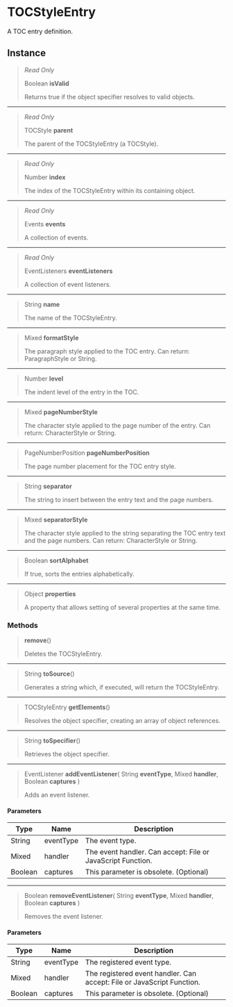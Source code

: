 # TOCStyleEntry
A TOC entry definition.

## Instance
> *Read Only* 
> 
> Boolean **isValid** 
>
> Returns true if the object specifier resolves to valid objects.
*** 
> *Read Only* 
> 
> TOCStyle **parent** 
>
> The parent of the TOCStyleEntry (a TOCStyle).
*** 
> *Read Only* 
> 
> Number **index** 
>
> The index of the TOCStyleEntry within its containing object.
*** 
> *Read Only* 
> 
> Events **events** 
>
> A collection of events.
*** 
> *Read Only* 
> 
> EventListeners **eventListeners** 
>
> A collection of event listeners.
*** 
> String **name** 
>
> The name of the TOCStyleEntry.
*** 
> Mixed **formatStyle** 
>
> The paragraph style applied to the TOC entry. Can return: ParagraphStyle or String.
*** 
> Number **level** 
>
> The indent level of the entry in the TOC.
*** 
> Mixed **pageNumberStyle** 
>
> The character style applied to the page number of the entry. Can return: CharacterStyle or String.
*** 
> PageNumberPosition **pageNumberPosition** 
>
> The page number placement for the TOC entry style.
*** 
> String **separator** 
>
> The string to insert between the entry text and the page numbers.
*** 
> Mixed **separatorStyle** 
>
> The character style applied to the string separating the TOC entry text and the page numbers. Can return: CharacterStyle or String.
*** 
> Boolean **sortAlphabet** 
>
> If true, sorts the entries alphabetically.
*** 
> Object **properties** 
>
> A property that allows setting of several properties at the same time.

### Methods
> **remove**()
> 
> Deletes the TOCStyleEntry.
*** 
> String **toSource**()
> 
> Generates a string which, if executed, will return the TOCStyleEntry.
*** 
> TOCStyleEntry **getElements**()
> 
> Resolves the object specifier, creating an array of object references.
*** 
> String **toSpecifier**()
> 
> Retrieves the object specifier.
*** 
> EventListener **addEventListener**( String **eventType**, Mixed **handler**, Boolean **captures** )
> 
> Adds an event listener.
#### Parameters
| Type | Name | Description |
|---|---|---|
| String | eventType | The event type. |
| Mixed | handler | The event handler. Can accept: File or JavaScript Function. |
| Boolean | captures | This parameter is obsolete. (Optional) |

*** 
> Boolean **removeEventListener**( String **eventType**, Mixed **handler**, Boolean **captures** )
> 
> Removes the event listener.
#### Parameters
| Type | Name | Description |
|---|---|---|
| String | eventType | The registered event type. |
| Mixed | handler | The registered event handler. Can accept: File or JavaScript Function. |
| Boolean | captures | This parameter is obsolete. (Optional) |


